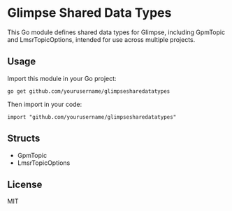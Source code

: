# Glimpse Shared Data Types

This Go module defines shared data types for Glimpse, including GpmTopic and LmsrTopicOptions, intended for use across multiple projects.

## Usage

Import this module in your Go project:

```
go get github.com/yourusername/glimpsesharedatatypes
```

Then import in your code:

```
import "github.com/yourusername/glimpsesharedatatypes"
```

## Structs
- GpmTopic
- LmsrTopicOptions

## License
MIT
